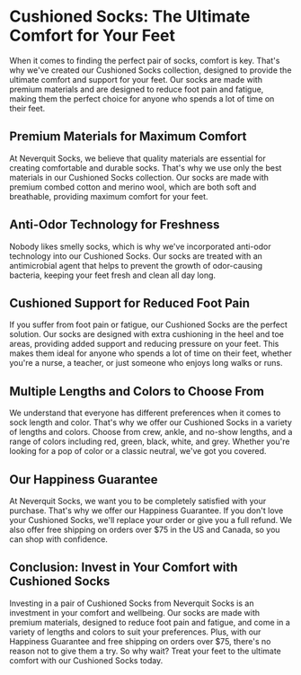 # Cushioned Socks: The Ultimate Comfort for Your Feet

When it comes to finding the perfect pair of socks, comfort is key. That's why we've created our Cushioned Socks collection, designed to provide the ultimate comfort and support for your feet. Our socks are made with premium materials and are designed to reduce foot pain and fatigue, making them the perfect choice for anyone who spends a lot of time on their feet.

## Premium Materials for Maximum Comfort

At Neverquit Socks, we believe that quality materials are essential for creating comfortable and durable socks. That's why we use only the best materials in our Cushioned Socks collection. Our socks are made with premium combed cotton and merino wool, which are both soft and breathable, providing maximum comfort for your feet.

## Anti-Odor Technology for Freshness

Nobody likes smelly socks, which is why we've incorporated anti-odor technology into our Cushioned Socks. Our socks are treated with an antimicrobial agent that helps to prevent the growth of odor-causing bacteria, keeping your feet fresh and clean all day long.

## Cushioned Support for Reduced Foot Pain

If you suffer from foot pain or fatigue, our Cushioned Socks are the perfect solution. Our socks are designed with extra cushioning in the heel and toe areas, providing added support and reducing pressure on your feet. This makes them ideal for anyone who spends a lot of time on their feet, whether you're a nurse, a teacher, or just someone who enjoys long walks or runs.

## Multiple Lengths and Colors to Choose From

We understand that everyone has different preferences when it comes to sock length and color. That's why we offer our Cushioned Socks in a variety of lengths and colors. Choose from crew, ankle, and no-show lengths, and a range of colors including red, green, black, white, and grey. Whether you're looking for a pop of color or a classic neutral, we've got you covered.

## Our Happiness Guarantee

At Neverquit Socks, we want you to be completely satisfied with your purchase. That's why we offer our Happiness Guarantee. If you don't love your Cushioned Socks, we'll replace your order or give you a full refund. We also offer free shipping on orders over $75 in the US and Canada, so you can shop with confidence.

## Conclusion: Invest in Your Comfort with Cushioned Socks

Investing in a pair of Cushioned Socks from Neverquit Socks is an investment in your comfort and wellbeing. Our socks are made with premium materials, designed to reduce foot pain and fatigue, and come in a variety of lengths and colors to suit your preferences. Plus, with our Happiness Guarantee and free shipping on orders over $75, there's no reason not to give them a try. So why wait? Treat your feet to the ultimate comfort with our Cushioned Socks today.